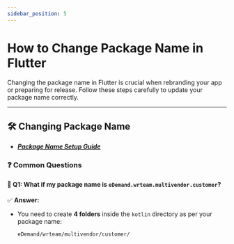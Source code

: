 ```yaml
---
sidebar_position: 5
---
```


# How to Change Package Name in Flutter

Changing the package name in Flutter is crucial when rebranding your app or preparing for release. Follow these steps carefully to update your package name correctly.  

---

## 🛠 Changing Package Name  

- ***[Package Name Setup Guide](https://wrteam-in.github.io/common_app_doc/GeneralSettings/packagename)***

### ❓ Common Questions  

#### 🔹 **Q1: What if my package name is `eDemand.wrteam.multivendor.customer`?**  

✅ **Answer:**  
-   You need to create **4 folders** inside the `kotlin` directory as per your package name:  

    ```
    eDemand/wrteam/multivendor/customer/
    ``` 